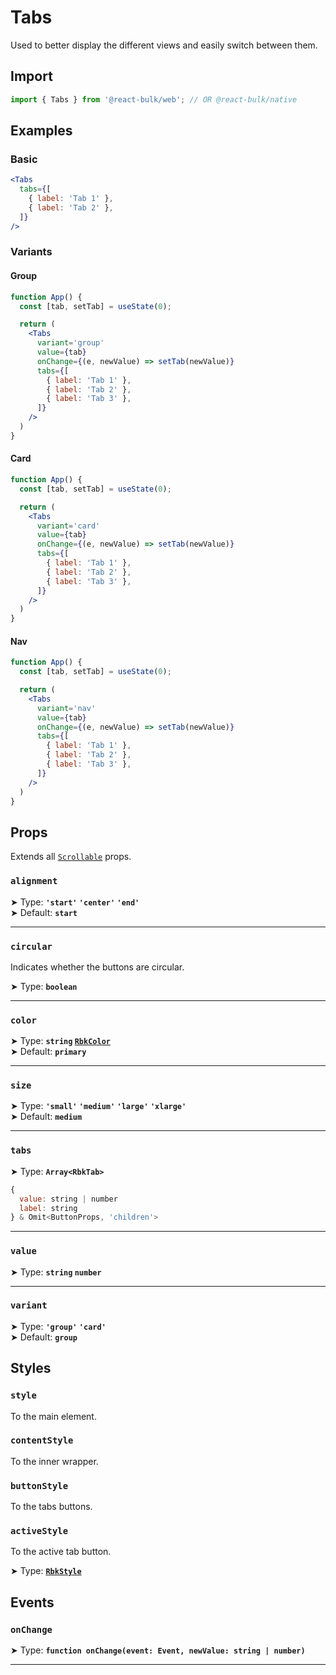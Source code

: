 # Tabs

Used to better display the different views and easily switch between them.


## Import

```jsx
import { Tabs } from '@react-bulk/web'; // OR @react-bulk/native
```

## Examples

### Basic

```jsx live
<Tabs
  tabs={[
    { label: 'Tab 1' },
    { label: 'Tab 2' },
  ]}
/>
```

### Variants

#### Group

```jsx live
function App() {
  const [tab, setTab] = useState(0);

  return (
    <Tabs
      variant='group'
      value={tab}
      onChange={(e, newValue) => setTab(newValue)}
      tabs={[
        { label: 'Tab 1' },
        { label: 'Tab 2' },
        { label: 'Tab 3' },
      ]}
    />
  )
}
```

#### Card

```jsx live
function App() {
  const [tab, setTab] = useState(0);

  return (
    <Tabs
      variant='card'
      value={tab}
      onChange={(e, newValue) => setTab(newValue)}
      tabs={[
        { label: 'Tab 1' },
        { label: 'Tab 2' },
        { label: 'Tab 3' },
      ]}
    />
  )
}
```

#### Nav

```jsx live
function App() {
  const [tab, setTab] = useState(0);

  return (
    <Tabs
      variant='nav'
      value={tab}
      onChange={(e, newValue) => setTab(newValue)}
      tabs={[
        { label: 'Tab 1' },
        { label: 'Tab 2' },
        { label: 'Tab 3' },
      ]}
    />
  )
}
```

## Props

Extends all [`Scrollable`](/docs/core/scrollable#props) props.

### **`alignment`**

➤ Type: **`'start'` `'center'` `'end'`** <br/>
➤ Default: **`start`**

---

### **`circular`**

Indicates whether the buttons are circular.

➤ Type: **`boolean`** <br/>

---

### **`color`**

➤ Type: **`string` [`RbkColor`](/docs/type-reference/rbk-color)** <br/>
➤ Default: **`primary`**

---

### **`size`**

➤ Type: **`'small'` `'medium'` `'large'` `'xlarge'`** <br/>
➤ Default: **`medium`**

---

### **`tabs`**

➤ Type: **`Array<RbkTab>`** <br/>

```jsx title="RbkTab"
{
  value: string | number
  label: string
} & Omit<ButtonProps, 'children'>
```

---

### **`value`**

➤ Type: **`string` `number`** <br/>

---

### **`variant`**

➤ Type: **`'group'` `'card'`** <br/>
➤ Default: **`group`**

## Styles

### **`style`**
To the main element.

### **`contentStyle`**
To the inner wrapper.

### **`buttonStyle`**
To the tabs buttons.

### **`activeStyle`**
To the active tab button.

➤ Type: **[`RbkStyle`](/docs/type-reference/rbk-style)** <br/>

## Events

### **`onChange`**

➤ Type: **`function onChange(event: Event, newValue: string | number)`** <br/>

---
